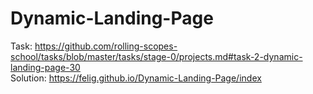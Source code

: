 # Dynamic-Landing-Page

Task: https://github.com/rolling-scopes-school/tasks/blob/master/tasks/stage-0/projects.md#task-2-dynamic-landing-page-30  
Solution: https://felig.github.io/Dynamic-Landing-Page/index
